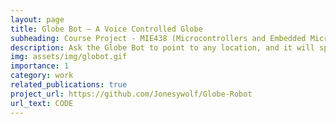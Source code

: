 ```yaml
---
layout: page
title: Globe Bot – A Voice Controlled Globe
subheading: Course Project - MIE438 (Microcontrollers and Embedded Microprocessors)
description: Ask the Globe Bot to point to any location, and it will spin and highlight the given location on the globe under a magnifying glass.
img: assets/img/globot.gif
importance: 1
category: work
related_publications: true
project_url: https://github.com/Jonesywolf/Globe-Robot
url_text: CODE
---
```

